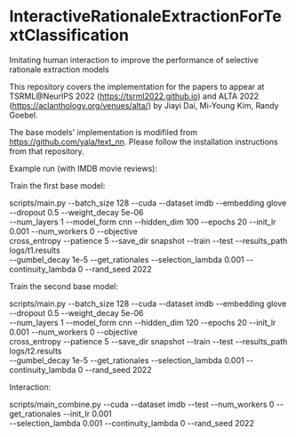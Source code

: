 # InteractiveRationaleExtractionForTextClassification
Imitating human interaction to improve the performance of selective rationale extraction models 

This repository covers the implementation for the papers to appear at TSRML@NeurIPS 2022 (https://tsrml2022.github.io) and ALTA 2022 (https://aclanthology.org/venues/alta/) by Jiayi Dai, Mi-Young Kim, Randy Goebel.

The base models' implementation is modifiled from https://github.com/yala/text_nn. Please follow the installation instructions from that repository.

Example run (with IMDB movie reviews):

Train the first base model:

scripts/main.py --batch_size 128 --cuda --dataset imdb --embedding glove --dropout 0.5 --weight_decay 5e-06\
--num_layers 1 --model_form cnn --hidden_dim 100 --epochs 20 --init_lr 0.001 --num_workers 0 --objective\
cross_entropy --patience 5 --save_dir snapshot --train --test --results_path logs/t1.results\
--gumbel_decay 1e-5 --get_rationales --selection_lambda 0.001 --continuity_lambda 0 --rand_seed 2022

Train the second base model:

scripts/main.py --batch_size 128 --cuda --dataset imdb --embedding glove --dropout 0.5 --weight_decay 5e-06\
--num_layers 1 --model_form cnn --hidden_dim 120 --epochs 20 --init_lr 0.001 --num_workers 0 --objective\
cross_entropy --patience 5 --save_dir snapshot --train --test --results_path logs/t2.results\
--gumbel_decay 1e-5 --get_rationales --selection_lambda 0.001 --continuity_lambda 0 --rand_seed 2022

Interaction:

scripts/main_combine.py --cuda --dataset imdb --test --num_workers 0 --get_rationales --init_lr 0.001\
--selection_lambda 0.001 --continuity_lambda 0 --rand_seed 2022
